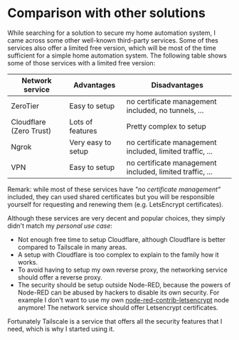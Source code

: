 # Comparison with other solutions

While searching for a solution to secure my home automation system, I came across some other well-known third-party services.  Some of thes services also offer a limited free version, which will be most of the time sufficient for a simple home automation system.  The following table shows some of those services with a limited free version:

| Network service  | Advantages | Disadvantages |
| ------------- | ------------- | ------------- |
| ZeroTier  | Easy to setup  | no certificate management included, no tunnels, ...  |
| Cloudflare (Zero Trust)  | Lots of features  | Pretty complex to setup  |
| Ngrok  | Very easy to setup  | no certificate management included, limited traffic, ...  |
| VPN  | Easy to setup  | no certificate management included, limited traffic, ...  |

Remark: while most of these services have *"no certificate management"* included, they can used shared certificates but you will be responsible yourself for requesting and renewing them (e.g. LetsEncrypt certificates).

Although these services are very decent and popular choices, they simply didn't match my *personal use case*:
+ Not enough free time to setup Cloudflare, although Cloudflare is better compared to Tailscale in many areas.
+ A setup with Cloudflare is too complex to explain to the family how it works.
+ To avoid having to setup my own reverse proxy,  the networking service should offer a reverse proxy.
+ The security should be setup outside Node-RED, because the powers of Node-RED can be abused by hackers to disable its own security.  For example I don't want to use my own [node-red-contrib-letsencrypt](https://github.com/bartbutenaers/node-red-contrib-letsencrypt) node anymore!  The network service should offer Letsencrypt certificates.

Fortunately Tailscale is a service that offers all the security features that I need, which is why I started using it.
